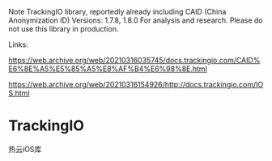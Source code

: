 Note
TrackingIO library, reportedly already including CAID (China Anonymization ID)
Versions: 1.7.8, 1.8.0
For analysis and research. Please do not use this library in production.

Links:

https://web.archive.org/web/20210316035745/docs.trackingio.com/CAID%E6%8E%A5%E5%85%A5%E8%AF%B4%E6%98%8E.html

https://web.archive.org/web/20210316154926/http://docs.trackingio.com/IOS.html

# TrackingIO
热云iOS库
